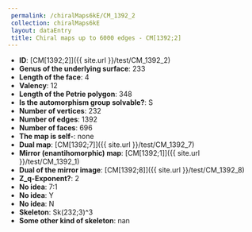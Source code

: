 ```yaml
--- 
 permalink: /chiralMaps6kE/CM_1392_2 
 collection: chiralMaps6kE
 layout: dataEntry
 title: Chiral maps up to 6000 edges - CM[1392;2]
---
```


- **ID**: [CM[1392;2]]({{ site.url }}/test/CM_1392_2)
- **Genus of the underlying surface**: 233
- **Length of the face**: 4
- **Valency**: 12
- **Length of the Petrie polygon**: 348
- **Is the automorphism group solvable?**: S
- **Number of vertices**: 232
- **Number of edges**: 1392
- **Number of faces**: 696
- **The map is self-**: none
- **Dual map**: [CM[1392;7]]({{ site.url }}/test/CM_1392_7)
- **Mirror (enantihomorphic) map**: [CM[1392;1]]({{ site.url }}/test/CM_1392_1)
- **Dual of the mirror image**: [CM[1392;8]]({{ site.url }}/test/CM_1392_8)
- **Z_q-Exponent?**: 2
- **No idea**:  7:1
- **No idea**: Y
- **No idea**: N
- **Skeleton**: Sk(232;3)^3
- **Some other kind of skeleton**: nan
